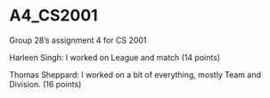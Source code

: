 # A4_CS2001
Group 28’s assignment 4 for CS 2001 

Harleen Singh: I worked on League and match (14 points) 

Thomas Sheppard: I worked on a bit of everything, mostly Team and Division. (16 points)

